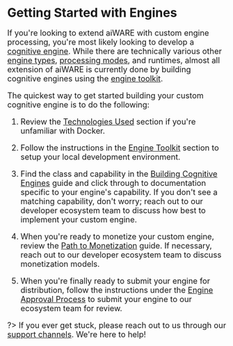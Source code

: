 <style>
     p, ul, ol, li { font-size: 18px !important; }
</style>

# Getting Started with Engines

If you're looking to extend aiWARE with custom engine processing, you're most likely looking to develop a [cognitive engine](/developer/engines/cognitive/).
While there are technically various other [engine types](/developer/engines/?id=engine-types),
[processing modes](/developer/engines/processing-modes/),
and runtimes,
almost all extension of aiWARE is currently done by building cognitive engines using the [engine toolkit](/developer/engines/toolkit/).

The quickest way to get started building your custom cognitive engine is to do the following:

1. Review the [Technologies Used](/developer/engines/getting-started/technologies/) section if you're unfamiliar with Docker.

2. Follow the instructions in the [Engine Toolkit](/developer/engines/toolkit/) section to setup your local development environment.

3. Find the class and capability in the [Building Cognitive Engines](/developer/engines/cognitive/) guide and click through to documentation specific to your engine's capability.
If you don't see a matching capability, don't worry; reach out to our developer ecosystem team to discuss how best to implement your custom engine.

4. When you're ready to monetize your custom engine, review the [Path to Monetization](/developer/engines/getting-started/path-to-monetization/) guide.
If necessary, reach out to our developer ecosystem team to discuss monetization models.

5. When you're finally ready to submit your engine for distribution, follow the instructions under the [Engine Approval Process](/developer/engines/approval/) to submit your engine to our ecosystem team for review.

?> If you ever get stuck, please reach out to us through our [support channels](/developer/engines/getting-started/support/). We're here to help!

